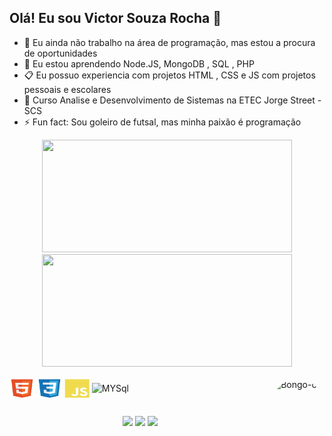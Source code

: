 ## Olá! Eu sou Victor Souza Rocha 👋



- 🔭 Eu ainda não trabalho na área de programação, mas estou a procura de oportunidades
- 🌱 Eu estou aprendendo Node.JS, MongoDB , SQL , PHP 
- 📋 Eu possuo experiencia com projetos HTML , CSS e JS com projetos pessoais e escolares
- 🏫 Curso Analise e Desenvolvimento de Sistemas na ETEC Jorge Street - SCS
- ⚡ Fun fact: Sou goleiro de futsal, mas minha paixão é programação

<div align="center">
 <a href="https://github.com/VictorRocha-dev">
    <img width="400em" height="180em" src="https://github-readme-stats.vercel.app/api?username=VictorRocha-dev&theme=dracula&show_icons=true&count_private=true" alt="">
  <img width="400em"  height="180em"src="https://github-readme-stats.vercel.app/api/top-langs/?username=VictorRocha-dev&layout=compact&theme=dracula&langs_count=8" alt="">
 </a>
</div>

  <div style="display: inline_block"><br>
  <img align="center" alt="HTML" height="30" width="40" src="https://raw.githubusercontent.com/devicons/devicon/master/icons/html5/html5-original.svg">
  <img align="center" alt="CSS" height="30" width="40" src="https://raw.githubusercontent.com/devicons/devicon/master/icons/css3/css3-original.svg">
  <img align="center" alt="Js" height="30" width="40" src="https://raw.githubusercontent.com/devicons/devicon/master/icons/javascript/javascript-plain.svg">
    <img align="center" alt="MYSql" height="40" width="40" src="https://cdn.jsdelivr.net/gh/devicons/devicon/icons/mysql/mysql-original.svg" />
  <img align="right" alt="Bongo-cat" height="150" style="border-radius:50px;" src="https://c.tenor.com/DBqjevyA2o4AAAAd/bongo-cat-codes.gif">
</div>
  
  
##
 <div align="center"> 
  <a href="https://www.instagram.com/vsr_vitao/" target="_blank"><img src="https://img.shields.io/badge/-Instagram-%23E4405F?style=for-the-badge&logo=instagram&logoColor=white" target="_blank"></a>
  <a href = "mailto:vtrcvictorrocha3322@gmail.com"><img src="https://img.shields.io/badge/-Gmail-%23333?style=for-the-badge&logo=gmail&logoColor=white" target="_blank"></a>
  <a href="https://www.linkedin.com/in/victor-rocha-920ab9207/" target="_blank"><img src="https://img.shields.io/badge/-LinkedIn-%230077B5?style=for-the-badge&logo=linkedin&logoColor=white" target="_blank"></a> 
</div>
  
  
